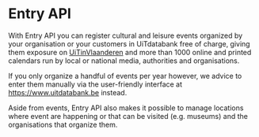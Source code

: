 # Entry API

With Entry API you can register cultural and leisure events organized by your organisation or your customers in UiTdatabank free of charge, giving them exposure on [UiTinVlaanderen](https://www.uitinvlaanderen.be) and more than 1000 online and printed calendars run by local or national media, authorities and organisations.

If you only organize a handful of events per year however, we advice to enter them manually via the user-friendly interface at <https://www.uitdatabank.be> instead.

Aside from events, Entry API also makes it possible to manage locations where event are happening or that can be visited (e.g. museums) and the organisations that organize them.
